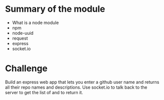 # Summary of the module
* What is a node module
* npm
* node-uuid
* request
* express
* socket.io

# Challenge
Build an express web app that lets you enter a github user name and returns all their repo names and descriptions. Use socket.io to talk back to the server to get the list of and to return it. 
